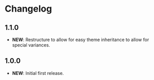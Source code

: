 # Changelog

## 1.1.0

- **NEW**: Restructure to allow for easy theme inheritance to allow for special variances.

## 1.0.0

- **NEW**: Initial first release.
